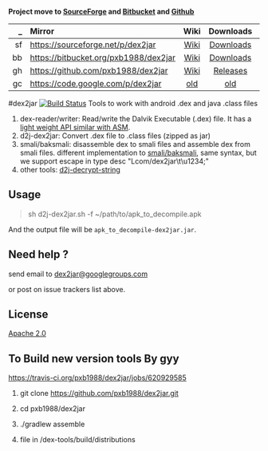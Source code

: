 **Project move to [SourceForge](https://sourceforge.net/p/dex2jar) and [Bitbucket](https://bitbucket.org/pxb1988/dex2jar) and [Github](https://github.com/pxb1988/dex2jar)**

| _ | Mirror | Wiki | Downloads | Issues |
|--:|:-----|:----:|:---------:|:------:|
| sf | https://sourceforge.net/p/dex2jar | [Wiki](https://sourceforge.net/p/dex2jar/wiki) | [Downloads](https://sourceforge.net/projects/dex2jar/files/) | [Tickets](https://sourceforge.net/p/dex2jar/tickets/) |
| bb | https://bitbucket.org/pxb1988/dex2jar | [Wiki](https://bitbucket.org/pxb1988/dex2jar/wiki) | [Downloads](https://bitbucket.org/pxb1988/dex2jar/downloads) | [Issues](https://bitbucket.org/pxb1988/dex2jar/issues) |
| gh | https://github.com/pxb1988/dex2jar | [Wiki](https://github.com/pxb1988/dex2jar/wiki) | [Releases](https://github.com/pxb1988/dex2jar/releases) | [Issues](https://github.com/pxb1988/dex2jar/issues) |
| gc | https://code.google.com/p/dex2jar | [old](http://code.google.com/p/dex2jar/w/list) | [old](http://code.google.com/p/dex2jar/downloads/list) | [old](http://code.google.com/p/dex2jar/issues/list)|


#dex2jar [![Build Status](https://travis-ci.org/pxb1988/dex2jar.svg?branch=2.x)](https://travis-ci.org/pxb1988/dex2jar)
Tools to work with android .dex and java .class files

1. dex-reader/writer:
    Read/write the Dalvik Executable (.dex) file. It has a [light weight API similar with ASM](https://sourceforge.net/p/dex2jar/wiki/Faq#markdown-header-want-to-read-dex-file-using-dex2jar).
2. d2j-dex2jar:
    Convert .dex file to .class files (zipped as jar)
3. smali/baksmali:
    disassemble dex to smali files and assemble dex from smali files. different implementation to [smali/baksmali](http://code.google.com/p/smali), same syntax, but we support escape in type desc "Lcom/dex2jar\t\u1234;"
4. other tools:
    [d2j-decrypt-string](https://sourceforge.net/p/dex2jar/wiki/DecryptStrings)

## Usage

> sh d2j-dex2jar.sh -f ~/path/to/apk_to_decompile.apk

And the output file will be `apk_to_decompile-dex2jar.jar`.

## Need help ?
send email to dex2jar@googlegroups.com 

or post on issue trackers list above.

## License
[Apache 2.0](http://www.apache.org/licenses/LICENSE-2.0.html)


## To Build new version tools  By gyy
https://travis-ci.org/pxb1988/dex2jar/jobs/620929585

1. git clone https://github.com/pxb1988/dex2jar.git

2. cd pxb1988/dex2jar

3. ./gradlew assemble

4. file in /dex-tools/build/distributions

